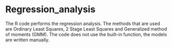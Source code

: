 # Regression_analysis
The R code performs the regression analysis. The methods that are used are Ordinary Least Squares, 2 Stage Least Squares and Generalized method of moments (GMM). 
The code does not use the built-in function, the models are written manually. 
